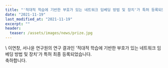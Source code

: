 ```yaml
---
title: "'적대적 학습에 기반한 부호가 있는 네트워크 임베딩 방법 및 장치'가 특허 등록되었습니다."
date: "2021-11-19"
last_modified_at: "2021-11-19"
excerpt: ""
header:
  teaser: /assets/images/news/prize.jpg
---
```

\\
이연창, 서나윤 연구원의 연구 결과인 '적대적 학습에 기반한 부호가 있는 네트워크 임베딩 방법 및 장치'가 특허 최종 등록되었습니다.<br>축하합니다.